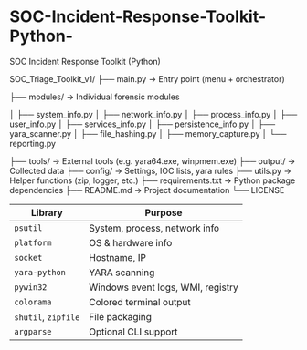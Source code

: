 # SOC-Incident-Response-Toolkit-Python-
SOC Incident Response Toolkit (Python)

SOC_Triage_Toolkit_v1/
├── main.py                  → Entry point (menu + orchestrator)

├── modules/                 → Individual forensic modules

│   ├── system_info.py
│   ├── network_info.py
│   ├── process_info.py
│   ├── user_info.py
│   ├── services_info.py
│   ├── persistence_info.py
│   ├── yara_scanner.py
│   ├── file_hashing.py
│   ├── memory_capture.py
│   └── reporting.py

├── tools/                   → External tools (e.g. yara64.exe, winpmem.exe)
├── output/                  → Collected data
├── config/                  → Settings, IOC lists, yara rules
├── utils.py                 → Helper functions (zip, logger, etc.)
├── requirements.txt         → Python package dependencies
├── README.md                → Project documentation
└── LICENSE

| Library             | Purpose                           |
| ------------------- | --------------------------------- |
| `psutil`            | System, process, network info     |
| `platform`          | OS & hardware info                |
| `socket`            | Hostname, IP                      |
| `yara-python`       | YARA scanning                     |
| `pywin32`           | Windows event logs, WMI, registry |
| `colorama`          | Colored terminal output           |
| `shutil`, `zipfile` | File packaging                    |
| `argparse`          | Optional CLI support              |
